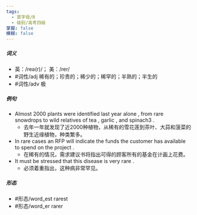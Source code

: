 ```yaml
---
tags:
  - 首字母/R
  - 级别/高考四级
掌握: false
模糊: false
---
```

##### 词义
- 英：/reə(r)/； 美：/rer/
- #词性/adj  稀有的；珍贵的；稀少的；稀罕的；半熟的；半生的
- #词性/adv  极
##### 例句
- Almost 2000 plants were identified last year alone , from rare snowdrops to wild relatives of tea , garlic , and spinach3 .
	- 去年一年就发现了近2000种植物，从稀有的雪花莲到茶叶、大蒜和菠菜的野生近缘植物，种类繁多。
- In rare cases an RFP will indicate the funds the customer has available to spend on the project .
	- 在稀有的情况，需求建议书将指出可得的顾客所有的基金在计画上花费。
- It must be stressed that this disease is very rare .
	- 必须着重指出，这种病非常罕见。
##### 形态
- #形态/word_est rarest
- #形态/word_er rarer
